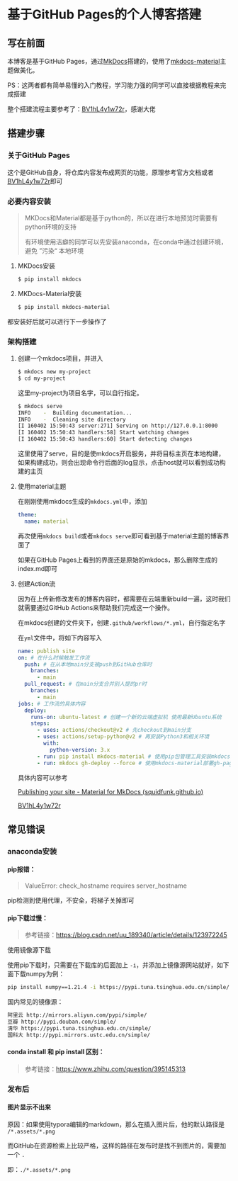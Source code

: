 # 基于GitHub Pages的个人博客搭建

## 写在前面

本博客是基于GitHub Pages，通过[MkDocs](https://www.mkdocs.org/)搭建的，使用了[mkdocs-material](https://github.com/squidfunk/mkdocs-material)主题做美化。

PS：这两者都有简单易懂的入门教程，学习能力强的同学可以直接根据教程来完成搭建

整个搭建流程主要参考了：[BV1hL4y1w72r](https://www.bilibili.com/video/BV1hL4y1w72r?spm_id_from=333.999.0.0&vd_source=23234b658a22fdfa67ca0b2b2e1e0398)，感谢大佬

## 搭建步骤

### 关于GitHub Pages

这个是GitHub自身，将仓库内容发布成网页的功能，原理参考官方文档或者[BV1hL4y1w72r](https://www.bilibili.com/video/BV1hL4y1w72r?spm_id_from=333.999.0.0&vd_source=23234b658a22fdfa67ca0b2b2e1e0398)即可

### 必要内容安装

>   MKDocs和Material都是基于python的，所以在进行本地预览时需要有python环境的支持
>
>   有环境使用洁癖的同学可以先安装anaconda，在conda中通过创建环境，避免 ”污染“ 本地环境

1.  MKDocs安装

    ```bash
    $ pip install mkdocs
    ```

2.  MKDocs-Material安装

    ```bash
    $ pip install mkdocs-material
    ```

都安装好后就可以进行下一步操作了

### 架构搭建

1.  创建一个mkdocs项目，并进入

    ```bash
    $ mkdocs new my-project
    $ cd my-project
    ```

    这里my-project为项目名字，可以自行指定。

    ```bash
    $ mkdocs serve
    INFO    -  Building documentation...
    INFO    -  Cleaning site directory
    [I 160402 15:50:43 server:271] Serving on http://127.0.0.1:8000
    [I 160402 15:50:43 handlers:58] Start watching changes
    [I 160402 15:50:43 handlers:60] Start detecting changes
    ```

    这里使用了serve，目的是使mkdocs开启服务，并将目标主页在本地构建，如果构建成功，则会出现命令行后面的log显示，点击host就可以看到成功构建的主页

2.  使用material主题

    在刚刚使用mkdocs生成的`mkdocs.yml`中，添加

    ```yaml
    theme:
      name: material
    ```

    再次使用``mkdocs build``或者`mkdocs serve`即可看到基于material主题的博客界面了

    如果在GitHub Pages上看到的界面还是原始的mkdocs，那么删除生成的index.md即可

3.  创建Action流

    因为在上传新修改发布的博客内容时，都需要在云端重新build一遍，这时我们就需要通过GitHub Actions来帮助我们完成这一个操作。

    在mkdocs创建的文件夹下，创建`.github/workflows/*.yml`，自行指定名字

    在`yml`文件中，将如下内容写入

    ```yaml
    name: publish site
    on: # 在什么时候触发工作流
      push: # 在从本地main分支被push到GitHub仓库时
        branches:
          - main
      pull_request: # 在main分支合并别人提的pr时
        branches:
          - main
    jobs: # 工作流的具体内容
      deploy:
        runs-on: ubuntu-latest # 创建一个新的云端虚拟机 使用最新Ubuntu系统
        steps:
          - uses: actions/checkout@v2 # 先checkout到main分支
          - uses: actions/setup-python@v2 # 再安装Python3和相关环境
            with:
              python-version: 3.x
          - run: pip install mkdocs-material # 使用pip包管理工具安装mkdocs-material
          - run: mkdocs gh-deploy --force # 使用mkdocs-material部署gh-pages分支
    ```

    具体内容可以参考

    [Publishing your site - Material for MkDocs (squidfunk.github.io)](https://squidfunk.github.io/mkdocs-material/publishing-your-site/#with-github-actions)

    [BV1hL4y1w72r](https://www.bilibili.com/video/BV1hL4y1w72r?spm_id_from=333.999.0.0&vd_source=23234b658a22fdfa67ca0b2b2e1e0398)

    

## 常见错误

### anaconda安装

#### pip报错：

> ValueError: check_hostname requires server_hostname

pip检测到使用代理，不安全，将梯子关掉即可

#### pip下载过慢：

> 参考链接：https://blog.csdn.net/uu_189340/article/details/123972245

使用镜像源下载

使用pip下载时，只需要在下载库的后面加上 `-i`，并添加上镜像源网站就好，如下面下载numpy为例：

```bash
pip install numpy==1.21.4 -i https://pypi.tuna.tsinghua.edu.cn/simple/
```

国内常见的镜像源：

```bash
阿里云 http://mirrors.aliyun.com/pypi/simple/
豆瓣 http://pypi.douban.com/simple/
清华 https://pypi.tuna.tsinghua.edu.cn/simple/
国科大 http://pypi.mirrors.ustc.edu.cn/simple/
```

#### conda install 和 pip install 区别：

> 参考链接：https://www.zhihu.com/question/395145313

### 发布后

#### 图片显示不出来

原因：如果使用typora编辑的markdown，那么在插入图片后，他的默认路径是 `/*.assets/*.png`

而GitHub在资源检索上比较严格，这样的路径在发布时是找不到图片的，需要加一个 `.`

即：`./*.assets/*.png`
